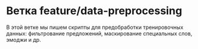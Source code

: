 # Ветка feature/data-preprocessing
В этой ветке мы пишем скрипты для предобработки тренировочных данных: фильтрование предложений,
маскирование специальных слов, эмоджи и др.